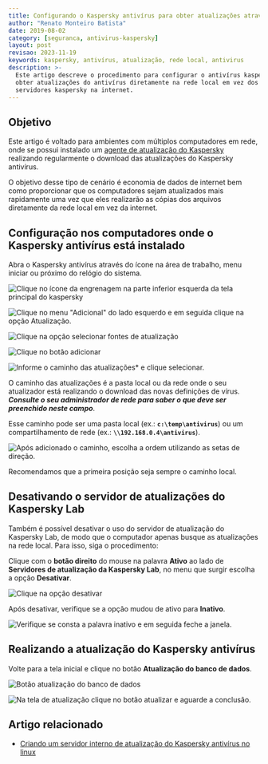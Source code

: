 ```yaml
---
title: Configurando o Kaspersky antivírus para obter atualizações através da rede local
author: "Renato Monteiro Batista"
date: 2019-08-02
category: [seguranca, antivirus-kaspersky]
layout: post
revisao: 2023-11-19
keywords: kaspersky, antivírus, atualização, rede local, antivirus
description: >-
  Este artigo descreve o procedimento para configurar o antivírus kaspersky para
  obter atualizações do antivírus diretamente na rede local em vez dos
  servidores kaspersky na internet.
---
```


## Objetivo

Este artigo é voltado para ambientes com múltiplos computadores em rede, onde se possui instalado um [agente de atualização do Kaspersky](https://support.kaspersky.com/updater3#downloads) realizando regularmente o download das atualizações do Kaspersky antivírus.

O objetivo desse tipo de cenário é economia de dados de internet bem como proporcionar que os computadores sejam atualizados mais rapidamente uma vez que eles realizarão as cópias dos arquivos diretamente da rede local em vez da internet.

## Configuração nos computadores onde o Kaspersky antivírus está instalado

Abra o Kaspersky antivírus através do ícone na área de trabalho, menu iniciar ou próximo do relógio do sistema.

![Clique no ícone da engrenagem na parte inferior esquerda da tela principal do kaspersky]({{site.img}}kaspersky-botao-configuracoes.png)

![Clique no menu "Adicional" do lado esquerdo e em seguida clique na opção Atualização.]({{site.img}}kaspersky-configuracoes-atualizacao.png)

![Clique na opção selecionar fontes de atualização]({{site.img}}kaspersky-selecionar-fonte-atualizacao.png)

![Clique no botão adicionar]({{site.img}}kaspersky-adicionar-fonte-atualizacao.png)

![Informe o caminho das atualizações\* e clique selecionar.]({{site.img}}kaspersky-informar-caminho-atualizacao.png)

O caminho das atualizações é a pasta local ou da rede onde o seu atualizador está realizando o download das novas definições de vírus. _**Consulte o seu administrador de rede para saber o que deve ser preenchido neste campo**_.

Esse caminho pode ser uma pasta local (ex.: **`c:\temp\antivirus`**) ou um compartilhamento de rede (ex.: **`\\192.168.0.4\antivirus`**).

![Após adicionado o caminho, escolha a ordem utilizando as setas de direção.]({{site.img}}kaspersky-alterar-ordem-fonte-atualizacao.png)

Recomendamos que a primeira posição seja sempre o caminho local.

## Desativando o servidor de atualizações do Kaspersky Lab

Também é possível desativar o uso do servidor de atualização do Kaspersky Lab, de modo que o computador apenas busque as atualizações na rede local. Para isso, siga o procedimento:

Clique com o **botão direito** do mouse na palavra **Ativo** ao lado de **Servidores de atualização da Kaspersky Lab**, no menu que surgir escolha a opção **Desativar**.

![Clique na opção desativar](<../../.gitbook/assets/image (6).png>)

Após desativar, verifique se a opção mudou de ativo para **Inativo**.

![Verifique se consta a palavra inativo e em seguida feche a janela.]({{site.img}}kaspersky-desativar-fonte-atualizacao.png)

## Realizando a atualização do Kaspersky antivírus

Volte para a tela inicial e clique no botão **Atualização do banco de dados**.

![Botão atualização do banco de dados]({{site.img}}kaspersky-botao-atualizacao.png)

![Na tela de atualização clique no botão atualizar e aguarde a conclusão.]({{site.img}}kaspersky-botao-atualizar.png)

## Artigo relacionado

* [Criando um servidor interno de atualização do Kaspersky antivírus no linux](/ajuda/seguranca/antivirus-kaspersky/criando-um-servidor-interno-de-atualizacao-do-kaspersky-antivirus-no-linux)
